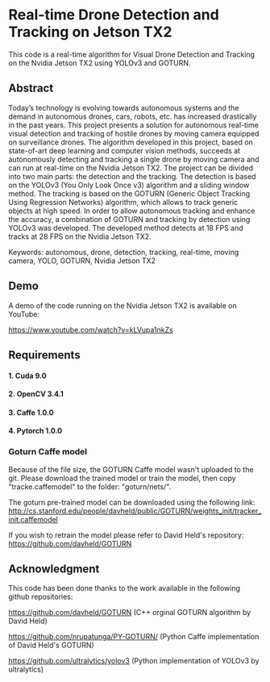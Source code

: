 # Real-time Drone Detection and Tracking on Jetson TX2
This code is a real-time algorithm for Visual Drone Detection and Tracking on the Nvidia Jetson TX2 using YOLOv3 and GOTURN. 
## Abstract

Today’s technology is evolving towards autonomous systems and the demand in autonomous drones, cars, robots, etc. has increased drastically in the past years. This project presents a solution for autonomous real-time visual detection and tracking of hostile drones by moving camera equipped on surveillance drones.  The algorithm developed in this project, based on state-of-art deep learning and computer vision methods, succeeds at autonomously detecting and tracking a single drone by moving camera and can run at real-time on the Nvidia Jetson TX2.  The project can be divided into two main parts:  the detection and the tracking.  The detection is based on the YOLOv3 (You Only Look Once v3) algorithm and a sliding window method.  The tracking is based on the GOTURN (Generic Object Tracking Using Regression Networks) algorithm, which allows to track generic objects at high speed.  In order to allow autonomous tracking and enhance the accuracy, a combination of GOTURN and tracking by detection using YOLOv3 was developed.  The developed method detects at 18 FPS and tracks at 28 FPS on the Nvidia Jetson TX2.

Keywords: autonomous, drone, detection, tracking, real-time, moving camera, YOLO,  GOTURN, Nvidia Jetson TX2


## Demo 

A demo of the code running on the Nvidia Jetson TX2 is available on YouTube:

https://www.youtube.com/watch?v=kLVupa1nkZs

## Requirements 

#### 1. Cuda 9.0

#### 2. OpenCV 3.4.1

#### 3. Caffe 1.0.0

#### 4. Pytorch 1.0.0


### Goturn Caffe model

Because of the file size, the GOTURN Caffe model wasn't uploaded to the git. Please download the trained model or train the model, then copy "tracke.caffemodel" to the folder: "goturn/nets/".

The goturn pre-trained model can be downloaded using the following link: http://cs.stanford.edu/people/davheld/public/GOTURN/weights_init/tracker_init.caffemodel

If you wish to retrain the model please refer to David Held's repository: https://github.com/davheld/GOTURN

## Acknowledgment 
This code has been done thanks to the work available in the following github repositories:

https://github.com/davheld/GOTURN (C++ orginal GOTURN algorithm by David Held)

https://github.com/nrupatunga/PY-GOTURN/ (Python Caffe implementation of David Held's GOTURN)

https://github.com/ultralytics/yolov3 (Python implementation of YOLOv3 by ultralytics) 



